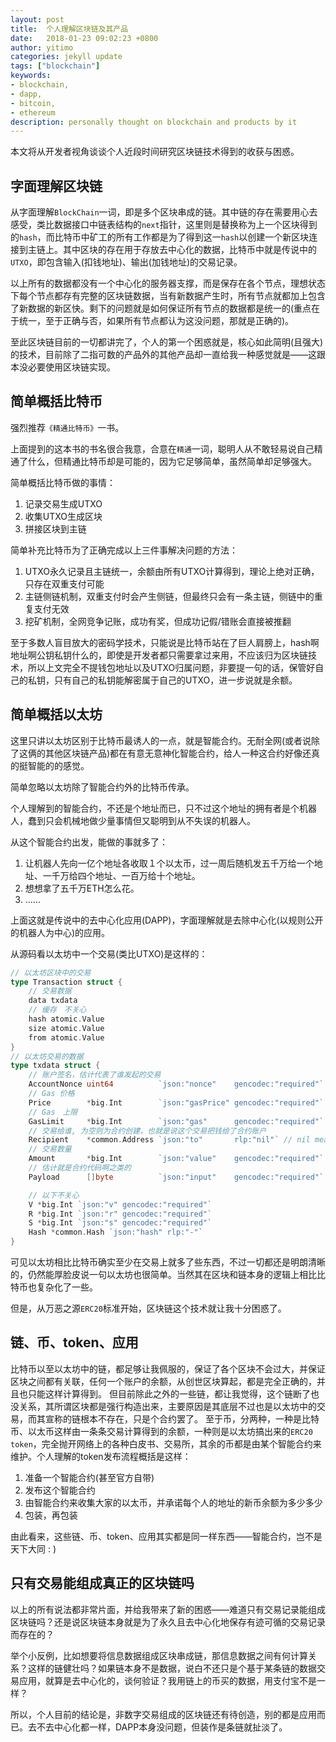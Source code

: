 ```yaml
---
layout: post
title:  个人理解区块链及其产品
date:   2018-01-23 09:02:23 +0800
author: yitimo
categories: jekyll update
tags: ["blockchain"]
keywords:
- blockchain,
- dapp,
- bitcoin,
- ethereum
description: personally thought on blockchain and products by it
---
```


本文将从开发者视角谈谈个人近段时间研究区块链技术得到的收获与困惑。

## 字面理解区块链
从字面理解``BlockChain``一词，即是多个区块串成的链。其中链的存在需要用心去感受，类比数据接口中链表结构的``next``指针，这里则是替换称为上一个区块得到的``hash``，而比特币中矿工的所有工作都是为了得到这一``hash``以创建一个新区块连接到主链上。其中区块的存在用于存放去中心化的数据，比特币中就是传说中的``UTXO``，即包含输入(扣钱地址)、输出(加钱地址)的交易记录。

以上所有的数据都没有一个中心化的服务器支撑，而是保存在各个节点，理想状态下每个节点都存有完整的区块链数据，当有新数据产生时，所有节点就都加上包含了新数据的新区快。剩下的问题就是如何保证所有节点的数据都是统一的(重点在于统一，至于正确与否，如果所有节点都认为这没问题，那就是正确的)。

至此区块链目前的一切都讲完了，个人的第一个困惑就是，核心如此简明(且强大)的技术，目前除了二指可数的产品外的其他产品却一直给我一种感觉就是——这跟本没必要使用区块链实现。

## 简单概括比特币
强烈推荐``《精通比特币》``一书。

上面提到的这本书的书名很合我意，合意在``精通``一词，聪明人从不敢轻易说自己精通了什么，但精通比特币却是可能的，因为它足够简单，虽然简单却足够强大。

简单概括比特币做的事情：
1. 记录交易生成UTXO
2. 收集UTXO生成区块
3. 拼接区块到主链

简单补充比特币为了正确完成以上三件事解决问题的方法：
1. UTXO永久记录且主链统一，余额由所有UTXO计算得到，理论上绝对正确，只存在双重支付可能
2. 主链侧链机制，双重支付时会产生侧链，但最终只会有一条主链，侧链中的重复支付无效
3. 挖矿机制，全网竞争记账，成功有奖，但成功记假/错账会直接被推翻

至于多数人盲目放大的密码学技术，只能说是比特币站在了巨人肩膀上，hash啊地址啊公钥私钥什么的，即使是开发者都只需要拿过来用，不应该归为区块链技术，所以上文完全不提钱包地址以及UTXO归属问题，非要提一句的话，保管好自己的私钥，只有自己的私钥能解密属于自己的UTXO，进一步说就是余额。

## 简单概括以太坊
这里只讲以太坊区别于比特币最诱人的一点，就是智能合约。无耐全网(或者说除了这俩的其他区块链产品)都在有意无意神化智能合约，给人一种这合约好像还真的挺智能的的感觉。

简单忽略以太坊除了智能合约外的比特币传承。

个人理解到的智能合约，不还是个地址而已，只不过这个地址的拥有者是个机器人，蠢到只会机械地做少量事情但又聪明到从不失误的机器人。

从这个智能合约出发，能做的事就多了：
1. 让机器人先向一亿个地址各收取１个以太币，过一周后随机发五千万给一个地址、一千万给四个地址、一百万给十个地址。
2. 想想拿了五千万ETH怎么花。
3. ......

上面这就是传说中的去中心化应用(DAPP)，字面理解就是去除中心化(以规则公开的机器人为中心)的应用。

从源码看以太坊中一个交易(类比UTXO)是这样的：
``` go
// 以太坊区块中的交易
type Transaction struct {
	// 交易数据
	data txdata
	// 缓存　不关心
	hash atomic.Value
	size atomic.Value
	from atomic.Value
}
// 以太坊交易的数据
type txdata struct {
	// 账户签名，估计代表了谁发起的交易
	AccountNonce uint64          `json:"nonce"    gencodec:"required"`
	// Gas 价格
	Price        *big.Int        `json:"gasPrice" gencodec:"required"`
	// Gas　上限
	GasLimit     *big.Int        `json:"gas"      gencodec:"required"`
	// 交易给谁, 为空则为合约创建，也就是说这个交易把钱给了合约账户
	Recipient    *common.Address `json:"to"       rlp:"nil"` // nil means contract creation
	// 交易数量
	Amount       *big.Int        `json:"value"    gencodec:"required"`
	// 估计就是合约代码啊之类的
	Payload      []byte          `json:"input"    gencodec:"required"`

	// 以下不关心
	V *big.Int `json:"v" gencodec:"required"`
	R *big.Int `json:"r" gencodec:"required"`
	S *big.Int `json:"s" gencodec:"required"`
	Hash *common.Hash `json:"hash" rlp:"-"`
}
```

可见以太坊相比比特币确实至少在交易上就多了些东西，不过一切都还是明朗清晰的，仍然能厚脸皮说一句以太坊也很简单。当然其在区块和链本身的逻辑上相比比特币也复杂化了一些。

但是，从万恶之源``ERC20``标准开始，区块链这个技术就让我十分困惑了。

## 链、币、token、应用
比特币以至以太坊中的链，都足够让我佩服的，保证了各个区块不会过大，并保证区块之间都有关联，任何一个账户的余额，从创世区块算起，都是完全正确的，并且也只能这样计算得到。
但目前除此之外的一些链，都让我觉得，这个链断了也没关系，其所谓区块都是强行构造出来，主要原因是其底层不过也是以太坊中的交易，而其宣称的链根本不存在，只是个合约罢了。
至于币，分两种，一种是比特币、以太币这样由一条条交易计算得到的余额，一种则是以太坊搞出来的``ERC20 token``，完全抛开网络上的各种白皮书、交易所，其余的币都是由某个智能合约来维护。个人理解的token发布流程概括是这样：
1. 准备一个智能合约(甚至官方自带)
2. 发布这个智能合约
3. 由智能合约来收集大家的以太币，并承诺每个人的地址的新币余额为多少多少
4. 包装，再包装

由此看来，这些链、币、token、应用其实都是同一样东西——智能合约，岂不是天下大同 : )

## 只有交易能组成真正的区块链吗
以上的所有说法都非常片面，并给我带来了新的困惑——难道只有交易记录能组成区块链吗？还是说区块链本身就是为了永久且去中心化地保存有迹可循的交易记录而存在的？

举个小反例，比如想要将信息数据组成区块串成链，那信息数据之间有何计算关系？这样的链健壮吗？如果链本身不是数据，说白不还只是个基于某条链的数据交易应用，就算是去中心化的，谈何验证？我用链上的币买的数据，用支付宝不是一样？

所以，个人目前的结论是，非数字交易组成的区块链还有待创造，别的都是应用而已。去不去中心化都一样，DAPP本身没问题，但装作是条链就扯淡了。